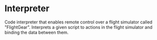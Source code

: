 # Interpreter
Code interpreter that enables remote control over a flight simulator called "FlightGear".
Interprets a given script to actions in the flight simulator and binding the data between them.
